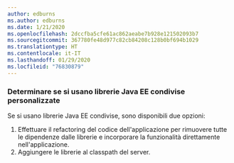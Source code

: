 ```yaml
---
author: edburns
ms.author: edburns
ms.date: 1/21/2020
ms.openlocfilehash: 2dccfba5cfe61ac862aeabe7b928e121502093b7
ms.sourcegitcommit: 367780fe48d977c82cb84208c128b0bf694b1029
ms.translationtype: HT
ms.contentlocale: it-IT
ms.lasthandoff: 01/29/2020
ms.locfileid: "76830879"
---
```

### <a name="determine-whether-you-are-using-your-own-custom-created-shared-java-ee-libraries"></a>Determinare se si usano librerie Java EE condivise personalizzate

Se si usano librerie Java EE condivise, sono disponibili due opzioni:

1. Effettuare il refactoring del codice dell'applicazione per rimuovere tutte le dipendenze dalle librerie e incorporare la funzionalità direttamente nell'applicazione.
2. Aggiungere le librerie al classpath del server.
